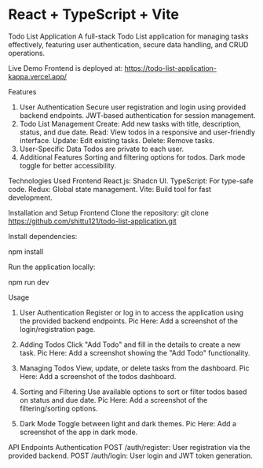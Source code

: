 # React + TypeScript + Vite

Todo List Application
A full-stack Todo List application for managing tasks effectively, featuring user authentication, secure data handling, and CRUD operations.

Live Demo
Frontend is deployed at: https://todo-list-application-kappa.vercel.app/

Features
1. User Authentication
Secure user registration and login using provided backend endpoints.
JWT-based authentication for session management.
2. Todo List Management
Create: Add new tasks with title, description, status, and due date.
Read: View todos in a responsive and user-friendly interface.
Update: Edit existing tasks.
Delete: Remove tasks.
3. User-Specific Data
Todos are private to each user.
4. Additional Features
Sorting and filtering options for todos.
Dark mode toggle for better accessibility.

Technologies Used
Frontend
React.js: Shadcn UI.
TypeScript: For type-safe code.
Redux: Global state management.
Vite: Build tool for fast development.

Installation and Setup
Frontend
Clone the repository:
git clone https://github.com/shittu121/todo-list-application.git

Install dependencies:

npm install

Run the application locally:

npm run dev


Usage
1. User Authentication
Register or log in to access the application using the provided backend endpoints.
Pic Here: Add a screenshot of the login/registration page.

2. Adding Todos
Click "Add Todo" and fill in the details to create a new task.
Pic Here: Add a screenshot showing the "Add Todo" functionality.

3. Managing Todos
View, update, or delete tasks from the dashboard.
Pic Here: Add a screenshot of the todos dashboard.

4. Sorting and Filtering
Use available options to sort or filter todos based on status and due date.
Pic Here: Add a screenshot of the filtering/sorting options.

5. Dark Mode
Toggle between light and dark themes.
Pic Here: Add a screenshot of the app in dark mode.

API Endpoints
Authentication
POST /auth/register: User registration via the provided backend.
POST /auth/login: User login and JWT token generation.
